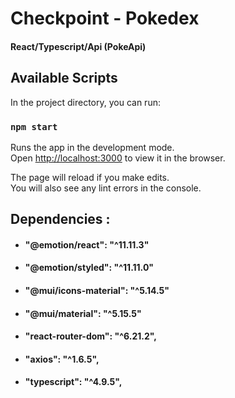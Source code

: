 # Checkpoint - Pokedex 
#### React/Typescript/Api (PokeApi)

## Available Scripts
In the project directory, you can run:
### `npm start`

Runs the app in the development mode.\
Open [http://localhost:3000](http://localhost:3000) to view it in the browser.

The page will reload if you make edits.\
You will also see any lint errors in the console.

## Dependencies :
- #### "@emotion/react": "^11.11.3"
- #### "@emotion/styled": "^11.11.0"
- #### "@mui/icons-material": "^5.14.5"
- #### "@mui/material": "^5.15.5"
- #### "react-router-dom": "^6.21.2",
- #### "axios": "^1.6.5",
- #### "typescript": "^4.9.5",

